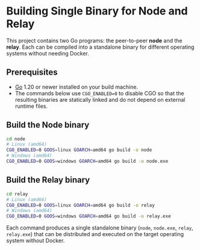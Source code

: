# Building Single Binary for Node and Relay

This project contains two Go programs: the peer-to-peer **node** and the **relay**.
Each can be compiled into a standalone binary for different operating systems
without needing Docker.

## Prerequisites
- [Go](https://go.dev/) 1.20 or newer installed on your build machine.
- The commands below use `CGO_ENABLED=0` to disable CGO so that the resulting
  binaries are statically linked and do not depend on external runtime files.

## Build the Node binary
```bash
cd node
# Linux (amd64)
CGO_ENABLED=0 GOOS=linux GOARCH=amd64 go build -o node
# Windows (amd64)
CGO_ENABLED=0 GOOS=windows GOARCH=amd64 go build -o node.exe
```

## Build the Relay binary
```bash
cd relay
# Linux (amd64)
CGO_ENABLED=0 GOOS=linux GOARCH=amd64 go build -o relay
# Windows (amd64)
CGO_ENABLED=0 GOOS=windows GOARCH=amd64 go build -o relay.exe
```

Each command produces a single standalone binary (`node`, `node.exe`, `relay`,
`relay.exe`) that can be distributed and executed on the target operating system
without Docker.